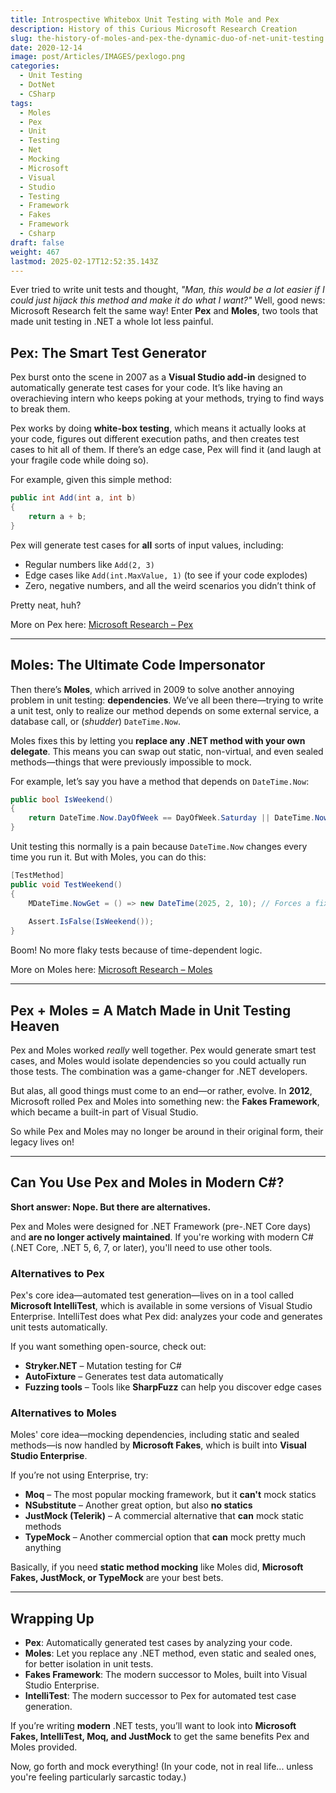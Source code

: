 ```yaml
---
title: Introspective Whitebox Unit Testing with Mole and Pex
description: History of this Curious Microsoft Research Creation
slug: the-history-of-moles-and-pex-the-dynamic-duo-of-net-unit-testing
date: 2020-12-14
image: post/Articles/IMAGES/pexlogo.png
categories:
  - Unit Testing
  - DotNet
  - CSharp
tags:
  - Moles
  - Pex
  - Unit
  - Testing
  - Net
  - Mocking
  - Microsoft
  - Visual
  - Studio
  - Testing
  - Framework
  - Fakes
  - Framework
  - Csharp
draft: false
weight: 467
lastmod: 2025-02-17T12:52:35.143Z
---
```

<!--

# The History of Moles and Pex: The Dynamic Duo of .NET Unit Testing  
-->

Ever tried to write unit tests and thought, *"Man, this would be a lot easier if I could just hijack this method and make it do what I want?"* Well, good news: Microsoft Research felt the same way! Enter **Pex** and **Moles**, two tools that made unit testing in .NET a whole lot less painful.

## Pex: The Smart Test Generator

Pex burst onto the scene in 2007 as a **Visual Studio add-in** designed to automatically generate test cases for your code. It’s like having an overachieving intern who keeps poking at your methods, trying to find ways to break them.

Pex works by doing **white-box testing**, which means it actually looks at your code, figures out different execution paths, and then creates test cases to hit all of them. If there’s an edge case, Pex will find it (and laugh at your fragile code while doing so).

For example, given this simple method:

```csharp
public int Add(int a, int b)
{
    return a + b;
}
```

Pex will generate test cases for **all** sorts of input values, including:

* Regular numbers like `Add(2, 3)`
* Edge cases like `Add(int.MaxValue, 1)` (to see if your code explodes)
* Zero, negative numbers, and all the weird scenarios you didn’t think of

Pretty neat, huh?

More on Pex here: [Microsoft Research – Pex](https://www.microsoft.com/en-us/research/project/pex-and-moles-isolation-and-white-box-unit-testing-for-net/)

***

## Moles: The Ultimate Code Impersonator

Then there’s **Moles**, which arrived in 2009 to solve another annoying problem in unit testing: **dependencies**. We’ve all been there—trying to write a unit test, only to realize our method depends on some external service, a database call, or (*shudder*) `DateTime.Now`.

Moles fixes this by letting you **replace any .NET method with your own delegate**. This means you can swap out static, non-virtual, and even sealed methods—things that were previously impossible to mock.

For example, let’s say you have a method that depends on `DateTime.Now`:

```csharp
public bool IsWeekend()
{
    return DateTime.Now.DayOfWeek == DayOfWeek.Saturday || DateTime.Now.DayOfWeek == DayOfWeek.Sunday;
}
```

Unit testing this normally is a pain because `DateTime.Now` changes every time you run it. But with Moles, you can do this:

```csharp
[TestMethod]
public void TestWeekend()
{
    MDateTime.NowGet = () => new DateTime(2025, 2, 10); // Forces a fixed date (Monday)
    
    Assert.IsFalse(IsWeekend());
}
```

Boom! No more flaky tests because of time-dependent logic.

More on Moles here: [Microsoft Research – Moles](https://www.microsoft.com/en-us/research/project/moles-isolation-framework-for-net/)

***

## Pex + Moles = A Match Made in Unit Testing Heaven

Pex and Moles worked *really* well together. Pex would generate smart test cases, and Moles would isolate dependencies so you could actually run those tests. The combination was a game-changer for .NET developers.

But alas, all good things must come to an end—or rather, evolve. In **2012**, Microsoft rolled Pex and Moles into something new: the **Fakes Framework**, which became a built-in part of Visual Studio.

So while Pex and Moles may no longer be around in their original form, their legacy lives on!

***

## Can You Use Pex and Moles in Modern C#?

**Short answer: Nope. But there are alternatives.**

Pex and Moles were designed for .NET Framework (pre-.NET Core days) and **are no longer actively maintained**. If you're working with modern C# (.NET Core, .NET 5, 6, 7, or later), you'll need to use other tools.

### **Alternatives to Pex**

Pex's core idea—automated test generation—lives on in a tool called **Microsoft IntelliTest**, which is available in some versions of Visual Studio Enterprise. IntelliTest does what Pex did: analyzes your code and generates unit tests automatically.

If you want something open-source, check out:

* **Stryker.NET** – Mutation testing for C#
* **AutoFixture** – Generates test data automatically
* **Fuzzing tools** – Tools like **SharpFuzz** can help you discover edge cases

### **Alternatives to Moles**

Moles' core idea—mocking dependencies, including static and sealed methods—is now handled by **Microsoft Fakes**, which is built into **Visual Studio Enterprise**.

If you’re not using Enterprise, try:

* **Moq** – The most popular mocking framework, but it **can't** mock statics
* **NSubstitute** – Another great option, but also **no statics**
* **JustMock (Telerik)** – A commercial alternative that **can** mock static methods
* **TypeMock** – Another commercial option that **can** mock pretty much anything

Basically, if you need **static method mocking** like Moles did, **Microsoft Fakes, JustMock, or TypeMock** are your best bets.

***

## Wrapping Up

* **Pex**: Automatically generated test cases by analyzing your code.
* **Moles**: Let you replace any .NET method, even static and sealed ones, for better isolation in unit tests.
* **Fakes Framework**: The modern successor to Moles, built into Visual Studio Enterprise.
* **IntelliTest**: The modern successor to Pex for automated test case generation.

If you’re writing **modern** .NET tests, you’ll want to look into **Microsoft Fakes, IntelliTest, Moq, and JustMock** to get the same benefits Pex and Moles provided.

Now, go forth and mock everything! (In your code, not in real life... unless you're feeling particularly sarcastic today.)
